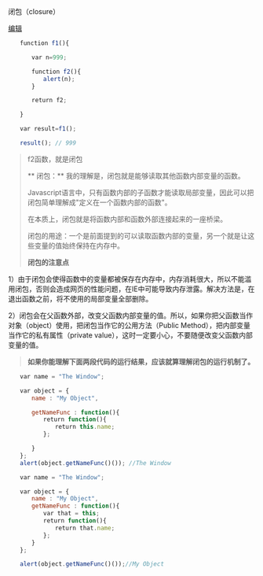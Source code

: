 闭包（closure）

[编辑](https://gitee.com/zhouxianfei/zhouxf.front.doc/wikis/闭包（closure）?parent=JavaScript高级语法)

```js
　　function f1(){

　　　　var n=999;

　　　　function f2(){
　　　　　　alert(n); 
　　　　}

　　　　return f2;

　　}

　　var result=f1();

　　result(); // 999
```

> f2函数，就是闭包
>
> \*\* 闭包：\*\* 我的理解是，闭包就是能够读取其他函数内部变量的函数。
>
> Javascript语言中，只有函数内部的子函数才能读取局部变量，因此可以把闭包简单理解成"定义在一个函数内部的函数"。
>
> 在本质上，闭包就是将函数内部和函数外部连接起来的一座桥梁。
>
> 闭包的用途：一个是前面提到的可以读取函数内部的变量，另一个就是让这些变量的值始终保持在内存中。
>
> **闭包的注意点**

1）由于闭包会使得函数中的变量都被保存在内存中，内存消耗很大，所以不能滥用闭包，否则会造成网页的性能问题，在IE中可能导致内存泄露。解决方法是，在退出函数之前，将不使用的局部变量全部删除。

2）闭包会在父函数外部，改变父函数内部变量的值。所以，如果你把父函数当作对象（object）使用，把闭包当作它的公用方法（Public Method），把内部变量当作它的私有属性（private value），这时一定要小心，不要随便改变父函数内部变量的值。

> **如果你能理解下面两段代码的运行结果，应该就算理解闭包的运行机制了。**

```js
　　var name = "The Window";

　　var object = {
　　　　name : "My Object",

　　　　getNameFunc : function(){
　　　　　　return function(){
　　　　　　　　return this.name;
　　　　　　};

　　　　}
　　};
　　alert(object.getNameFunc()()); //The Window
```

```js
　　var name = "The Window";

　　var object = {
　　　　name : "My Object",
　　　　getNameFunc : function(){
　　　　　　var that = this;
　　　　　　return function(){
　　　　　　　　return that.name;
　　　　　　};
　　　　}
　　};

　　alert(object.getNameFunc()());//My Object
```



